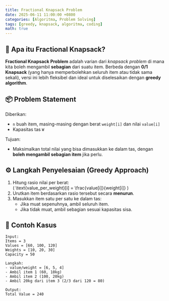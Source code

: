 ```yaml
---
title: Fractional Knapsack Problem
date: 2025-06-11 11:00:00 +0800
categories: [Algoritma, Problem Solving]
tags: [greedy, knapsack, algoritma, coding]
math: true
---
```


## 🎒 Apa itu Fractional Knapsack?

**Fractional Knapsack Problem** adalah varian dari _knapsack problem_ di mana kita boleh mengambil **sebagian** dari suatu item. Berbeda dengan **0/1 Knapsack** (yang hanya memperbolehkan seluruh item atau tidak sama sekali), versi ini lebih fleksibel dan ideal untuk diselesaikan dengan **greedy algorithm**.

## 📦 Problem Statement

Diberikan:
- `n` buah item, masing-masing dengan berat `weight[i]` dan nilai `value[i]`
- Kapasitas tas `W`

Tujuan:
- Maksimalkan total nilai yang bisa dimasukkan ke dalam tas, dengan **boleh mengambil sebagian item** jika perlu.

## ⚙️ Langkah Penyelesaian (Greedy Approach)

1. Hitung rasio nilai per berat:  
   \( \text{value\_per\_weight}[i] = \frac{value[i]}{weight[i]} \)
2. Urutkan item berdasarkan rasio tersebut secara **menurun**.
3. Masukkan item satu per satu ke dalam tas:
   - Jika muat sepenuhnya, ambil seluruh item.
   - Jika tidak muat, ambil sebagian sesuai kapasitas sisa.

## 📐 Contoh Kasus

```text
Input:
Items = 3
Values = [60, 100, 120]
Weights = [10, 20, 30]
Capacity = 50

Langkah:
- value/weight = [6, 5, 4]
- Ambil item 1 (60, 10kg)
- Ambil item 2 (100, 20kg)
- Ambil 20kg dari item 3 (2/3 dari 120 = 80)

Output:
Total Value = 240
